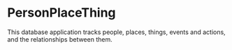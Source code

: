 # PersonPlaceThing
This database application tracks people, places, things, events and actions, and the relationships between them.